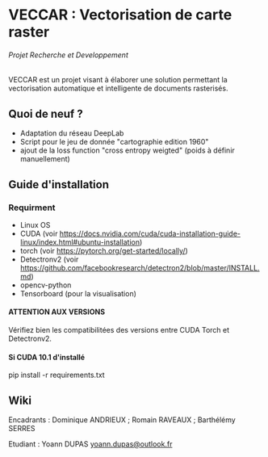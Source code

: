 # VECCAR : Vectorisation de carte raster
###### Projet Recherche et Developpement

VECCAR est un projet visant à élaborer une solution permettant la vectorisation automatique et intelligente de documents rasterisés.

## Quoi de neuf ?

* Adaptation du réseau DeepLab
* Script pour le jeu de donnée "cartographie edition 1960"
* ajout de la loss function "cross entropy weigted" (poids à définir manuellement)

## Guide d'installation

### Requirment

* Linux OS
* CUDA (voir https://docs.nvidia.com/cuda/cuda-installation-guide-linux/index.html#ubuntu-installation)
* torch (voir https://pytorch.org/get-started/locally/)
* Detectronv2 (voir https://github.com/facebookresearch/detectron2/blob/master/INSTALL.md)
* opencv-python
* Tensorboard (pour la visualisation)

#### __ATTENTION AUX VERSIONS__

Vérifiez bien les compatibilitées des versions entre CUDA Torch et Detectronv2.

#### Si CUDA 10.1 d'installé

pip install -r requirements.txt

## Wiki


Encadrants : Dominique ANDRIEUX ; Romain RAVEAUX ; Barthélémy SERRES

Etudiant : Yoann DUPAS <yoann.dupas@outlook.fr>
